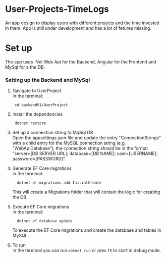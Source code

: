 # User-Projects-TimeLogs

An app design to display users with different projects and the time invested in them.
App is still under development and has a lot of fetures missing.

# Set up

The app uses .Net Web Api for the Backend, Angular for the Frontend and MySql for a the DB.

### Setting up the Backend and MySql

1. Navigate to UserProject
   <br/>
   In the terminal: 
   ```
    cd backendV1/UserProject
   ```
2. Install the dependencies
 
   ```
    dotnet restore
   ```
4. Set up a connection string to MqSql DB
   <br/>
   Open the appsettings.json file and update the entry "ConnectionStrings" with a child entry for the MySQL connection string (e.g. "WebApiDatabase"),
   the connection string should be in the format "server=[DB SERVER URL]; database=[DB NAME]; user=[USERNAME]; password=[PASSWORD]".
5. Generate EF Core migrations
   <br/>
   In the terminal:
   ```
     dotnet ef migrations add InitialCreate
   ```
   This will create a Migrations folder that will contain the logic for creating the DB.
6. Execute EF Core migrations
   <br/>
   In the terminal:
   ```
     dotnet ef database update
   ```
   To execute the EF Core migrations and create the database and tables in MySQL.
7. To run
   <br/>
   In the terminal you can run ``` dotnet run ``` or pres ``` f5 ``` to start in debug mode.

